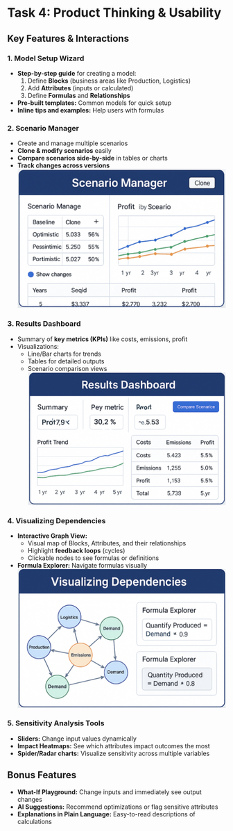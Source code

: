 # Task 4: Product Thinking & Usability

## Key Features & Interactions

### 1. Model Setup Wizard
- **Step-by-step guide** for creating a model:
  1. Define **Blocks** (business areas like Production, Logistics)
  2. Add **Attributes** (inputs or calculated)
  3. Define **Formulas** and **Relationships**
- **Pre-built templates:** Common models for quick setup
- **Inline tips and examples:** Help users with formulas

### 2. Scenario Manager
- Create and manage multiple scenarios
- **Clone & modify scenarios** easily
- **Compare scenarios side-by-side** in tables or charts
- **Track changes across versions**
![alt text](./images/scenario_manager.png)


### 3. Results Dashboard
- Summary of **key metrics (KPIs)** like costs, emissions, profit
- Visualizations:
  - Line/Bar charts for trends
  - Tables for detailed outputs
  - Scenario comparison views
  ![alt text](./images/results_dashboard.png)

### 4. Visualizing Dependencies
- **Interactive Graph View:** 
  - Visual map of Blocks, Attributes, and their relationships
  - Highlight **feedback loops** (cycles)
  - Clickable nodes to see formulas or definitions
- **Formula Explorer:** Navigate formulas visually
![alt text](./images/visualizing_dependencies.png)

### 5. Sensitivity Analysis Tools
- **Sliders:** Change input values dynamically
- **Impact Heatmaps:** See which attributes impact outcomes the most
- **Spider/Radar charts:** Visualize sensitivity across multiple variables

## Bonus Features
- **What-If Playground:** Change inputs and immediately see output changes
- **AI Suggestions:** Recommend optimizations or flag sensitive attributes
- **Explanations in Plain Language:** Easy-to-read descriptions of calculations